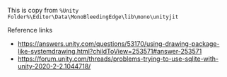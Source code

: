 This is copy from `%Unity Folder%\Editor\Data\MonoBleedingEdge\lib\mono\unityjit`

Reference links

- https://answers.unity.com/questions/53170/using-drawing-package-like-systemdrawing.html?childToView=253571#answer-253571
- https://forum.unity.com/threads/problems-trying-to-use-sqlite-with-unity-2020-2-2.1044718/
